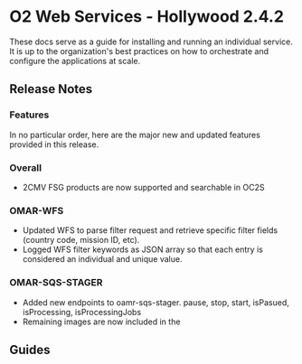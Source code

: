 # O2 Web Services - Hollywood 2.4.2

These docs serve as a guide for installing and running an individual service. It is up to the organization's best practices on how to orchestrate and configure the applications at scale.

## Release Notes

### Features

In no particular order, here are the major new and updated features provided in this release.

### Overall

- 2CMV FSG products are now supported and searchable in OC2S

### OMAR-WFS
- Updated WFS to parse filter request and retrieve specific filter fields (country code, mission ID, etc).
- Logged WFS filter keywords as JSON array so that each entry is considered an individual and unique value.

### OMAR-SQS-STAGER
- Added new endpoints to oamr-sqs-stager. pause, stop, start, isPasued, isProcessing, isProcessingJobs
- Remaining images are now included in the

## Guides